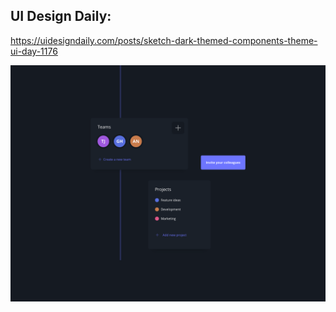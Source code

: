 ## UI Design Daily:

https://uidesigndaily.com/posts/sketch-dark-themed-components-theme-ui-day-1176

![desgin](./image/day_1176.png "desgin")
